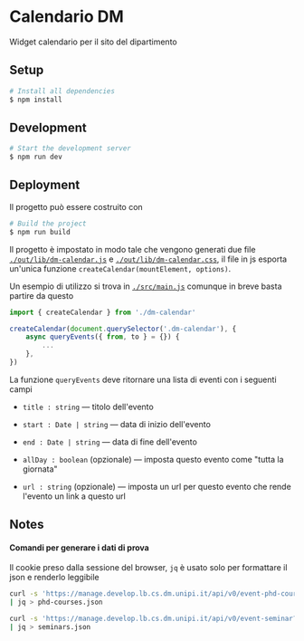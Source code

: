 # Calendario DM

Widget calendario per il sito del dipartimento

## Setup

```bash
# Install all dependencies
$ npm install
```

## Development

```bash
# Start the development server
$ npm run dev
```

## Deployment

Il progetto può essere costruito con

```bash
# Build the project
$ npm run build
```

Il progetto è impostato in modo tale che vengono generati due file [`./out/lib/dm-calendar.js`](https://unipisa.github.io/dm-calendar/lib/dm-calendar.js) e [`./out/lib/dm-calendar.css`](https://unipisa.github.io/dm-calendar/lib/dm-calendar.css), il file in js esporta un'unica funzione `createCalendar(mountElement, options)`.

Un esempio di utilizzo si trova in [`./src/main.js`](./src/main.js) comunque in breve basta partire da questo

```js
import { createCalendar } from './dm-calendar'

createCalendar(document.querySelector('.dm-calendar'), {
    async queryEvents({ from, to } = {}) {
        ...
    },
})
```

La funzione `queryEvents` deve ritornare una lista di eventi con i seguenti campi

- `title : string` &mdash; titolo dell'evento

- `start : Date | string` &mdash; data di inizio dell'evento

- `end : Date | string` &mdash; data di fine dell'evento

- `allDay : boolean` (opzionale) &mdash; imposta questo evento come "tutta la giornata"

- `url : string` (opzionale) &mdash; imposta un url per questo evento che rende l'evento un link a questo url

## Notes

#### Comandi per generare i dati di prova 

Il cookie preso dalla sessione del browser, `jq` è usato solo per formattare il json e renderlo leggibile

```bash shell
curl -s 'https://manage.develop.lb.cs.dm.unipi.it/api/v0/event-phd-course?_limit=9999' -H 'cookie: connect.sid=...' \
| jq > phd-courses.json

curl -s 'https://manage.develop.lb.cs.dm.unipi.it/api/v0/event-seminar?_limit=9999' -H 'cookie: connect.sid=...' \
| jq > seminars.json
```